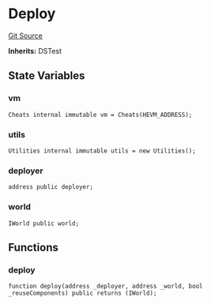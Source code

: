 # Deploy

[Git Source](https://github.com/Moving-Castles/eat-drain-arson/blob/7bfd8b7722dbe81e95349eb300f1195a0dad2f0a/src/test/utils/Deploy.sol)

**Inherits:**
DSTest

## State Variables

### vm

```solidity
Cheats internal immutable vm = Cheats(HEVM_ADDRESS);
```

### utils

```solidity
Utilities internal immutable utils = new Utilities();
```

### deployer

```solidity
address public deployer;
```

### world

```solidity
IWorld public world;
```

## Functions

### deploy

```solidity
function deploy(address _deployer, address _world, bool _reuseComponents) public returns (IWorld);
```
